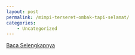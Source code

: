 ```yaml
---
layout: post
permalink: /mimpi-terseret-ombak-tapi-selamat/
categories:
    - Uncategorized
---
```


[Baca Selengkapnya](/07)